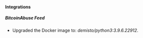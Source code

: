 #### Integrations
##### BitcoinAbuse Feed
- Upgraded the Docker image to: *demisto/python3:3.9.6.22912*.

